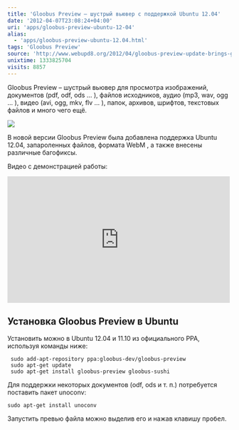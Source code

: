 ```yaml
---
title: 'Gloobus Preview – шустрый вьювер с поддержкой Ubuntu 12.04'
date: '2012-04-07T23:08:24+04:00'
uri: 'apps/gloobus-preview-ubuntu-12-04'
alias: 
  - 'apps/gloobus-preview-ubuntu-12.04.html'
tags: 'Gloobus Preview'
source: 'http://www.webupd8.org/2012/04/gloobus-preview-update-brings-gtk3-and.html'
unixtime: 1333825704
visits: 8857
---
```

Gloobus Preview – шустрый вьювер для просмотра изображений, документов (pdf, odf, ods … ), файлов исходников, аудио (mp3, wav, ogg … ), видео (avi, ogg, mkv, flv … ), папок, архивов, шрифтов, текстовых файлов и много чего ещё.

[![](img/2012/04/07/23-00/gloobus-preview-6908317812-o.jpg)](img/2012/04/07/23-00/gloobus-preview-6908317812-o.jpg)

В новой версии Gloobus Preview была добавлена поддержка Ubuntu 12.04, запароленных файлов, формата WebM , а также внесены различные багофиксы.

Видео с демонстрацией работы:

 <iframe width="500" height="284" src="https://www.youtube.com/embed/CaU1L1Z75j8" frameborder="0" allowfullscreen=""></iframe>

## Установка Gloobus Preview в Ubuntu

Установить можно в Ubuntu 12.04 и 11.10 из официального PPA, используя команды ниже:

```
 sudo add-apt-repository ppa:gloobus-dev/gloobus-preview
 sudo apt-get update
 sudo apt-get install gloobus-preview gloobus-sushi
```

Для поддержки некоторых документов (odf, ods и т. п.) потребуется поставить пакет unoconv:

```
sudo apt-get install unoconv
```

Запустить превью файла можно выделив его и нажав клавишу <kbd>пробел</kbd>.
